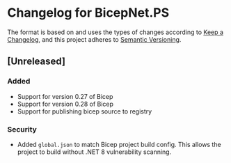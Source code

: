 # Changelog for BicepNet.PS

The format is based on and uses the types of changes according to [Keep a Changelog](https://keepachangelog.com/en/1.0.0/),
and this project adheres to [Semantic Versioning](https://semver.org/spec/v2.0.0.html).

## [Unreleased]

### Added

- Support for version 0.27 of Bicep
- Support for version 0.28 of Bicep
- Support for publishing bicep source to registry

### Security

- Added `global.json` to match Bicep project build config. This allows the project to build without .NET 8 vulnerability scanning.
